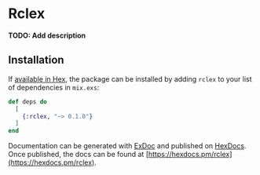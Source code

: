 # Rclex

**TODO: Add description**

## Installation

If [available in Hex](https://hex.pm/docs/publish), the package can be installed
by adding `rclex` to your list of dependencies in `mix.exs`:

```elixir
def deps do
  [
    {:rclex, "~> 0.1.0"}
  ]
end
```

Documentation can be generated with [ExDoc](https://github.com/elixir-lang/ex_doc)
and published on [HexDocs](https://hexdocs.pm). Once published, the docs can
be found at [https://hexdocs.pm/rclex](https://hexdocs.pm/rclex).

